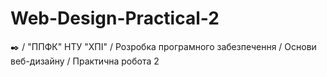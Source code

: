 # Web-Design-Practical-2
✒️ / "ППФК" НТУ "ХПІ" / Розробка програмного забезпечення / Основи веб-дизайну / Практична робота 2
